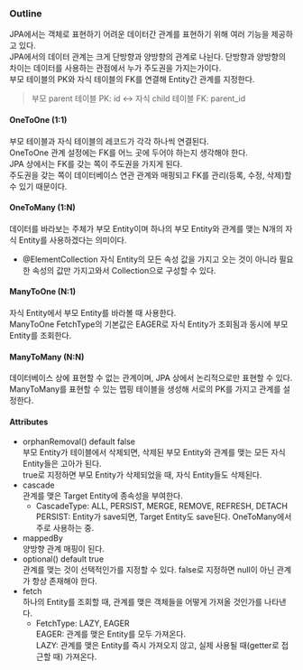 ### Outline  
JPA에서는 객체로 표현하기 어려운 데이터간 관계를 표현하기 위해 여러 기능을 제공하고 있다.  
JPA에서의 데이터 관계는 크게 단방향과 양방향의 관계로 나뉜다.
단방향과 양방향의 차이는 데이터를 사용하는 관점에서 누가 주도권을 가지는가이다.  
부모 테이블의 PK와 자식 테이블의 FK를 연결해 Entity간 관계를 지정한다.  
> 부모 parent 테이블 PK: id <-> 자식 child 테이블 FK: parent_id  

#### OneToOne (1:1)  
부모 테이블과 자식 테이블의 레코드가 각각 하나씩 연결된다.  
OneToOne 관계 설정에는 FK를 어느 곳에 두어야 하는지 생각해야 한다.  
JPA 상에서는 FK를 갖는 쪽이 주도권을 가지게 된다.  
주도권을 갖는 쪽이 데이터베이스 연관 관계와 매핑되고 FK를 관리(등록, 수정, 삭제)할 수 있기 때문이다.  

#### OneToMany (1:N)  
데이터를 바라보는 주체가 부모 Entity이며 하나의 부모 Entity와 관계를 맺는 N개의 자식 Entity를 사용하겠다는 의미이다.  
- @ElementCollection
자식 Entity의 모든 속성 값을 가지고 오는 것이 아니라 필요한 속성의 값만 가지고와서 Collection으로 구성할 수 있다.  

#### ManyToOne (N:1)  
자식 Entity에서 부모 Entity를 바라볼 때 사용한다.  
ManyToOne FetchType의 기본값은 EAGER로 자식 Entity가 조회됨과 동시에 부모 Entity를 조회한다.  

#### ManyToMany (N:N)  
데이터베이스 상에 표현할 수 없는 관계이며, JPA 상에서 논리적으로만 표현할 수 있다.  
ManyToMany를 표현할 수 있는 맵핑 테이블을 생성해 서로의 PK를 가지고 관계를 설정한다.  

#### Attributes  
- orphanRemoval() default false  
부모 Entity가 테이블에서 삭제되면, 삭제된 부모 Entity와 관계를 맺는 모든 자식 Entity들은 고아가 된다.  
true로 지정하면 부모 Entity가 삭제되었을 때, 자식 Entity들도 삭제된다.   
- cascade  
관계를 맺은 Target Entity에 종속성을 부여한다.  
  - CascadeType: ALL, PERSIST, MERGE, REMOVE, REFRESH, DETACH  
  PERSIST: Entity가 save되면, Target Entity도 save된다. OneToMany에서 주로 사용하는 중.  
- mappedBy  
양방향 관계 매핑이 된다.  
- optional() default true  
관계를 맺는 것이 선택적인가를 지정할 수 있다. false로 지정하면 null이 아닌 관계가 항상 존재해야 한다.  
- fetch  
하나의 Entity를 조회할 때, 관계를 맺은 객체들을 어떻게 가져올 것인가를 나타낸다.  
  - FetchType: LAZY, EAGER  
  EAGER: 관계를 맺은 Entity를 모두 가져온다.  
  LAZY: 관계를 맺은 Entity를 즉시 가져오지 않고, 실제 사용될 때(getter로 접근할 때) 가져온다.  
